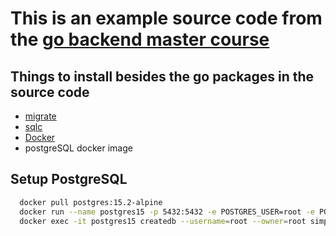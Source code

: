 # This is an example source code from the [go backend master course](https://www.youtube.com/watch?v=prh0hTyI1sU)


## Things to install besides the go packages in the source code
- [migrate](https://github.com/golang-migrate/migrate)
- [sqlc](https://sqlc.dev/)
- [Docker](https://www.docker.com/products/docker-desktop/)
- postgreSQL docker image

## Setup PostgreSQL

```bash
  docker pull postgres:15.2-alpine
  docker run --name postgres15 -p 5432:5432 -e POSTGRES_USER=root -e POSTGRES_PASSWORD=mysecretpassword -d postgres
  docker exec -it postgres15 createdb --username=root --owner=root simple_bank
```
